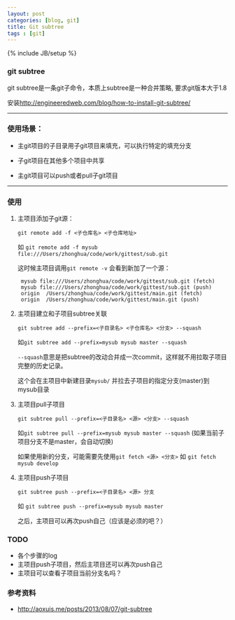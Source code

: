 ```yaml
---
layout: post
categories: [blog, git]
title: Git subtree
tags : [git]
---
```

{% include JB/setup %}

### git subtree

git subtree是一条git子命令，本质上subtree是一种合并策略, 要求git版本大于1.8

安装<http://engineeredweb.com/blog/how-to-install-git-subtree/>

---

### 使用场景：

* 主git项目的子目录用子git项目来填充，可以执行特定的填充分支

* 子git项目在其他多个项目中共享

* 主git项目可以push或者pull子git项目

---

### 使用

1. 主项目添加子git源：

   `git remote add -f <子仓库名> <子仓库地址>`

   如 `git remote add -f mysub file:///Users/zhonghua/code/work/gittest/sub.git`

   这时候主项目调用`git remote -v` 会看到新加了一个源：

        mysub file:///Users/zhonghua/code/work/gittest/sub.git (fetch)
        mysub file:///Users/zhonghua/code/work/gittest/sub.git (push)
        origin  /Users/zhonghua/code/work/gittest/main.git (fetch)
        origin  /Users/zhonghua/code/work/gittest/main.git (push)


2. 主项目建立和子项目subtree关联

   `git subtree add --prefix=<子目录名> <子仓库名> <分支> --squash`

   如`git subtree add --prefix=mysub mysub master --squash`

   `--squash`意思是把subtree的改动合并成一次commit，这样就不用拉取子项目完整的历史记录。

   这个会在主项目中新建目录`mysub/` 并拉去子项目的指定分支(master)到mysub目录

3. 主项目pull子项目

   `git subtree pull --prefix=<子目录名> <源> <分支> --squash`

   如`git subtree pull --prefix=mysub mysub master --squash` (如果当前子项目分支不是master，会自动切换)

   如果使用新的分支，可能需要先使用`git fetch <源> <分支>` 如 `git fetch mysub develop `

4. 主项目push子项目

   `git subtree push --prefix=<子目录名> <源> 分支`

   如 `git subtree push --prefix=mysub mysub master`

   之后，主项目可以再次push自己（应该是必须的吧？）

### TODO

* 各个步骤的log
* 主项目push子项目，然后主项目还可以再次push自己
* 主项目可以查看子项目当前分支名吗？


### 参考资料

* <http://aoxuis.me/posts/2013/08/07/git-subtree>
